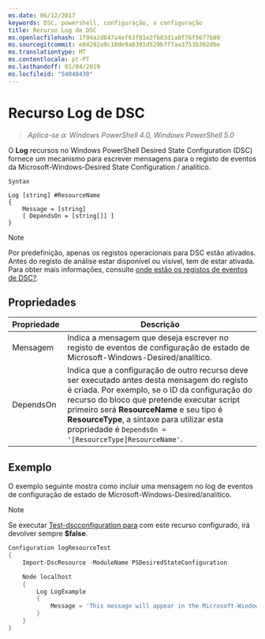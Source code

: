 ```yaml
---
ms.date: 06/12/2017
keywords: DSC, powershell, configuração, a configuração
title: Recurso Log de DSC
ms.openlocfilehash: 1f94a2d847a4ef63f81e2fb83d1a0f76f5677b09
ms.sourcegitcommit: e04292a9c10de9a8391d529b7f7aa3753b362dbe
ms.translationtype: MT
ms.contentlocale: pt-PT
ms.lasthandoff: 01/04/2019
ms.locfileid: "54048430"
---
```

# <a name="dsc-log-resource"></a>Recurso Log de DSC

> _Aplica-se a: Windows PowerShell 4.0, Windows PowerShell 5.0_

O __Log__ recursos no Windows PowerShell Desired State Configuration (DSC) fornece um mecanismo para escrever mensagens para o registo de eventos da Microsoft-Windows-Desired State Configuration / analítico.

```
Syntax

Log [string] #ResourceName
{
    Message = [string]
    [ DependsOn = [string[]] ]
}
```

> [!NOTE]
> Por predefinição, apenas os registos operacionais para DSC estão ativados. Antes do registo de análise estar disponível ou visível, tem de estar ativada. Para obter mais informações, consulte [onde estão os registos de eventos de DSC?](../../../troubleshooting/troubleshooting.md#where-are-dsc-event-logs).

## <a name="properties"></a>Propriedades

| Propriedade | Descrição |
| --- | --- |
| Mensagem| Indica a mensagem que deseja escrever no registo de eventos de configuração de estado de Microsoft-Windows-Desired/analítico.|
| DependsOn | Indica que a configuração de outro recurso deve ser executado antes desta mensagem do registo é criada. Por exemplo, se o ID da configuração do recurso do bloco que pretende executar script primeiro será **ResourceName** e seu tipo é **ResourceType**, a sintaxe para utilizar esta propriedade é `DependsOn = '[ResourceType]ResourceName'`.|

## <a name="example"></a>Exemplo

O exemplo seguinte mostra como incluir uma mensagem no log de eventos de configuração de estado de Microsoft-Windows-Desired/analítico.

> [!NOTE]
> Se executar [Test-dscconfiguration para](https://technet.microsoft.com/en-us/library/dn407382.aspx) com este recurso configurado, irá devolver sempre **$false**.

```powershell
Configuration logResourceTest
{
    Import-DscResource -ModuleName PSDesiredStateConfiguration

    Node localhost
    {
        Log LogExample
        {
            Message = 'This message will appear in the Microsoft-Windows-Desired State Configuration/Analytic event log.'
        }
    }
}
```
